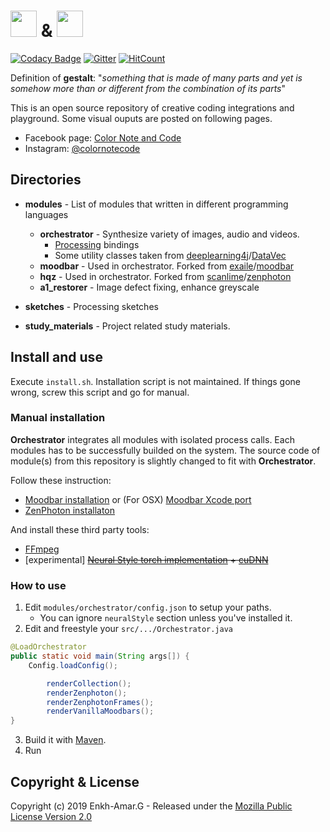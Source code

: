 # <img height="42px" src="https://github.com/vonqo/gestalt/blob/master/public/gestalt-logo.png" /> & <img height="42px" src="https://github.com/vonqo/gestalt/blob/master/public/cnc-logo.png" />


[![Codacy Badge][codacy-badge]][codacy]
[![Gitter][gitter-badge]][gitter]
[![HitCount][hit-badge]][hit]

Definition of **gestalt**: "*something that is made of many parts and yet is somehow more than or different from the combination of its parts*"

This is an open source repository of creative coding integrations and playground. Some visual ouputs are posted on following pages.

* Facebook page: [Color Note and Code](https://www.facebook.com/colornotecode/)
* Instagram: [@colornotecode](https://www.instagram.com/colornotecode/)

## Directories
* **modules** - List of modules that written in different programming languages
    * **orchestrator** - Synthesize variety of images, audio and videos.
		* [Processing](https://github.com/processing) bindings
		* Some utility classes taken from [deeplearning4j](https://github.com/deeplearning4j)/[DataVec](https://github.com/deeplearning4j/DataVec)
    * **moodbar** - Used in orchestrator. Forked from [exaile](https://github.com/exaile)/[moodbar](https://github.com/exaile/moodbar) 
    * **hqz** - Used in orchestrator. Forked from [scanlime](https://github.com/scanlime)/[zenphoton](https://github.com/scanlime/zenphoton) 
    * **a1_restorer** - Image defect fixing, enhance greyscale

* **sketches** - Processing sketches
* **study_materials** - Project related study materials.

## Install and use
Execute ```install.sh```. Installation script is not maintained. If things gone wrong, screw this script and go for manual.

### Manual installation
**Orchestrator** integrates all modules with isolated process calls. Each modules has to be successfully builded on the system. The source code of module(s) from this repository is slightly changed to fit with **Orchestrator**. 
 
Follow these instruction:
* [Moodbar installation](https://github.com/PunkOwl/gestalt/tree/master/modules/moodbar) or (For OSX) [Moodbar Xcode port](https://github.com/PunkOwl/gestalt/tree/master/modules/moodbar-xcode)
* [ZenPhoton installaton](https://github.com/PunkOwl/gestalt/tree/master/modules/zenphoton/hqz)

And install these third party tools:
* [FFmpeg](https://www.ffmpeg.org/)
* [experimental] ~~[Neural Style torch implementation](https://github.com/jcjohnson/neural-style) + [cuDNN](https://developer.nvidia.com/cudnn)~~


### How to use
1. Edit ```modules/orchestrator/config.json``` to setup your paths.
	* You can ignore ```neuralStyle``` section unless you've installed it.
2. Edit and freestyle your ```src/.../Orchestrator.java```
```java
@LoadOrchestrator
public static void main(String args[]) {
	Config.loadConfig();

        renderCollection();
        renderZenphoton();
        renderZenphotonFrames();
        renderVanillaMoodbars();
}
```
3. Build it with [Maven](https://maven.apache.org/). 
4. Run


## Copyright & License
Copyright (c) 2019 Enkh-Amar.G - Released under the [Mozilla Public License Version 2.0](LICENSE)

[gestalt-logo]: https://github.com/lupino22/gestalt/blob/master/public/logo.png
[codacy-badge]: https://api.codacy.com/project/badge/Grade/5085d2cd13a245a0af21f85f48ae23a9
[codacy]: https://www.codacy.com/app/lupino22/gestalt?utm_source=github.com&amp;utm_medium=referral&amp;utm_content=lupino22/gestalt&amp;utm_campaign=Badge_Grade
[hit-badge]: http://hits.dwyl.io/vonqo/gestalt.svg
[hit]: http://hits.dwyl.io/vonqo/gestalt
[gitter-badge]: https://badges.gitter.im/punkowl-gestalt/community.svg
[gitter]: https://gitter.im/punkowl-gestalt/community?utm_source=badge&utm_medium=badge&utm_campaign=pr-badge
